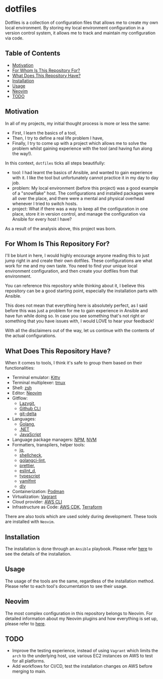 # dotfiles

Dotfiles is a collection of configuration files that allows me to create my own local environment.
By storing my local environment configuration in a version control system, it allows me to track and maintain my configuration via code.

## Table of Contents

<!--toc:start-->

- [Motivation](#motivation)
- [For Whom Is This Repository For?](#for-whom-is-this-repository-for)
- [What Does This Repository Have?](#what-does-this-repository-have)
- [Installation](#installation)
- [Usage](#usage)
- [Neovim](#neovim)
- [TODO](#todo)
<!--toc:end-->

## <a id="motivation"></a> Motivation

In all of my projects, my initial thought process is more or less the same:

- First, I learn the basics of a tool,
- Then, I try to define a real life problem I have,
- Finally, I try to come up with a project which allows me to solve the problem whilst gaining experience with the tool (and having fun along the way!).

In this context, `dotfiles` ticks all steps beautifully:

- tool: I had learnt the basics of Ansible, and wanted to gain experience with it. I like the tool but unfortunately cannot practice it in my day to day job.
- problem: My local environment (before this project) was a good example of a "snowflake" host. The configurations and installed packages were all over the place, and there were a mental and physical overhead whenever I tried to switch hosts.
- project: What if there was a way to keep all the configuration in one place, store it in version control, and manage the configuration via Ansible for every host I have?

As a result of the analysis above, this project was born.

## <a id="for-whom-is-this-repository-for"></a> For Whom Is This Repository For?

I'll be blunt in here, I would highly encourage anyone reading this to just jump right in and create their own dotfiles.
These configurations are what work for me and my own taste. You need to find your unique local environment configuration, and then create your dotfiles from that environment.

You can reference this repository while thinking about it, I believe this repository can be a good starting point, especially the installation parts with Ansible.

This does not mean that everything here is absolutely perfect, as I said before this was just a problem for me to gain experience in Ansible and have fun while doing so.
In case you see something that's not right or something that you have issues with, I would LOVE to hear your feedback!

With all the disclaimers out of the way, let us continue with the contents of the actual configurations.

## <a id="what-does-this-repository-have"></a> What Does This Repository Have?

When it comes to tools, I think it's safe to group them based on their functionalities:

- Terminal emulator: [Kitty](https://sw.kovidgoyal.net/kitty/)
- Terminal multiplexer: [tmux](https://github.com/tmux/tmux/wiki)
- Shell: [zsh](https://zsh.sourceforge.io/)
- Editor: [Neovim](https://neovim.io/)
- Gitflow:
  - [Lazygit](https://github.com/jesseduffield/lazygit),
  - [Github CLI](https://cli.github.com/)
  - [git-delta](https://github.com/dandavison/delta)
- Languages:
  - [Golang](https://go.dev/),
  - [.NET](https://dotnet.microsoft.com/en-us/)
  - [JavaScript](https://nodejs.org/en)
- Language package managers: [NPM](https://www.npmjs.com/), [NVM](https://github.com/nvm-sh/nvm)
- Formatters, transpilers, helper tools:
  - [jq](https://github.com/jqlang/jq),
  - [shellcheck](https://github.com/koalaman/shellcheck),
  - [golangci-lint](https://github.com/golangci/golangci-lint),
  - [prettier](https://github.com/prettier/prettier),
  - [eslint_d](https://github.com/mantoni/eslint_d.js),
  - [typescript](https://www.typescriptlang.org/)
  - [yamlfmt](https://github.com/google/yamlfmt)
  - [dlv](https://github.com/go-delve/delve)
- Containerization: [Podman](https://podman.io/)
- Virtualization: [Vagrant](https://www.vagrantup.com/)
- Cloud provider: [AWS CLI](https://docs.aws.amazon.com/cli/latest/userguide/cli-chap-getting-started.html)
- Infrastructure as Code: [AWS CDK](https://aws.amazon.com/cdk/), [Terraform](https://www.terraform.io/)

There are also tools which are used solely during development. These tools are installed with `Neovim`.

## <a id="installation"></a> Installation

The installation is done through an `Ansible` playbook. Please refer [here](https://github.com/acikgozb/dotfiles/blob/main/setup/README.md) to see the details of the installation.

## <a id="usage"></a> Usage

The usage of the tools are the same, regardless of the installation method. Please refer to each tool's documentation to see their usage.

## <a id="neovim"></a> Neovim

The most complex configuration in this repository belongs to Neovim. For detailed information about my Neovim plugins and how everything is set up, please refer to [here](https://github.com/acikgozb/dotfiles/blob/main/nvim/README.md).

## <a id="todo"></a> TODO

- Improve the testing experience, instead of using `Vagrant` which limits the `arch` to the underlying host, use various EC2 instances on AWS to test for all platforms.
- Add workflows for CI/CD, test the installation changes on AWS before merging to main.
